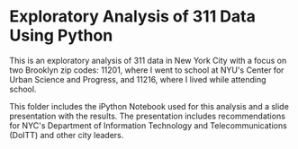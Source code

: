 # Exploratory Analysis of 311 Data Using Python

This is an exploratory analysis of 311 data in New York City with a focus on two Brooklyn zip codes: 11201, where I went to school at NYU's Center for Urban Science and Progress, and 11216, where I lived while attending school.

This folder includes the iPython Notebook used for this analysis and a slide presentation with the results. The presentation includes recommendations for NYC's Department of Information Technology and Telecommunications (DoITT) and other city leaders.
